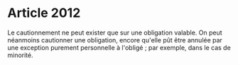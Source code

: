 # Article 2012

Le cautionnement ne peut exister que sur une obligation valable.   On peut néanmoins cautionner une obligation, encore qu'elle pût être annulée par une exception purement personnelle à l'obligé ; par exemple, dans le cas de minorité.